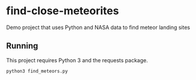 # find-close-meteorites
Demo project that uses Python and NASA data to find meteor landing sites


## Running

This project requires Python 3 and the requests package.

`python3 find_meteors.py`


